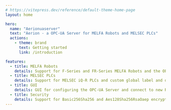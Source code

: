 ```yaml
---
# https://vitepress.dev/reference/default-theme-home-page
layout: home

hero:
  name: "Aerionuaserver"
  text: "Aerion - a OPC-UA Server for MELFA Robots and MELSEC PLCs"
  actions:
    - theme: brand
      text: Getting started
      link: /introduction

features:
  - title: MELFA Robots
    details: Support for F-Series and FR-Series MELFA Robots and the OPC-UA Robot Companion Specification
  - title: MELSEC PLCs
    details: Support for MELSEC iQ-R PLCs and custom global label and devices
  - title: GUI
    details: GUI for configuring the OPC-UA Server and connect to new Robots and PLCs
  - title: Security
    details: Support for Basic256Sha256 and Aes128Sha256RsaOaep encryption and enforcement of client certificate verification
---
```



